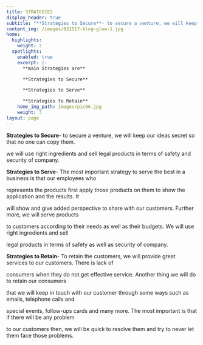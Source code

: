 ```yaml
---
title: STRATEGIES
display_header: true
subtitle: "**Strategies to Secure**- to secure a venture, we will keep our ideas secret so that no one can copy them.\r\n\nwe will use right ingredients and sell legal products in terms of safety and security of company."
content_img: /images/031517-blog-glow-1.jpg
home:
  highlights:
    weight: 2
  spotlights:
    enabled: true
    excerpt: |-
      **main Strategies are**

      **Strategies to Secure**

      **Strategies to Serve**

      **Strategies to Retain**
    home_img_path: images/pic06.jpg
    weight: 3
layout: page
---
```

**Strategies to Secure**- to secure a venture, we will keep our ideas secret so that no one can copy them.

we will use right ingredients and sell legal products in terms of safety and security of company.

**Strategies to Serve**- The most important strategy to serve the best in a business is that our employees who

represents the products first apply those products on them to show the application and the results. It

will show and give added perspective to share with our customers. Further more, we will serve products

to customers according to their needs as well as their budgets. We will use right ingredients and sell

legal products in terms of safety as well as security of company.

**Strategies to Retain**- To retain the customers, we will provide great services to our customers. There is lack of

consumers when they do not get effective service. Another thing we will do to retain our consumers

that we will keep in touch with our customer through some ways such as emails, telephone calls and

special events, follow-ups cards and many more. The most important is that if there will be any problem

to our customers then, we will be quick to resolve them and try to never let them face those problems.
